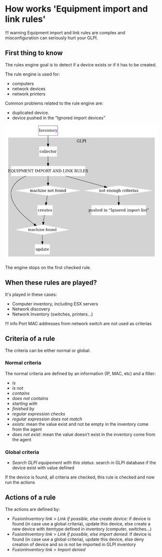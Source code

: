 # How works 'Equipment import and link rules'

!!! warning
    Equipment import and link rules are complex and misconfiguration can seriously hurt your GLPI.


## First thing to know

The rules engine goal is to detect if a device exists
or if it has to be created.

The rule engine is used for:

* computers
* network devices
* network printers

Common problems related to the rule engine are:

* duplicated device.
* device pushed in the “Ignored import devices”

![schema](../../assets/fi4g/rules.png)


The engine stops on the first checked rule.

## When these rules are played?

It's played in these cases:

* Computer inventory, including  ESX servers
* Network discovery 
* Network Inventory (switches, printers...)

!!! info
    Port MAC addresses from network switch are not used as criterias

## Criteria of a rule

The criteria can be either normal or global.

### Normal criteria

The normal criteria are defined by an information (IP, MAC, etc) and a filter:

* _is_
* _is not_
* _contains_
* _does not contains_
* _starting with_
* _finished by_
* _regular expression checks_
* _regular expression does not match_
* _exists_: mean the value exist and not be empty in the inventory come from the agent
* _does not exist_: mean the value doesn't exist in the inventory come from the agent

### Global criteria

* _Search GLPI equipement with this status_: search in GLPI database if the device exist with value defined

If the device is found, all criteria are checked, this rule is checked and now run the actions

## Actions of a rule

The actions are defined by:

* _FusionInventory link_ > _Link if possible, else create device_: if device is found (in case use a global criteria), update this device, else create a new device with itemtype defined in inventory (computer, switches...)
* _FusionInventory link_ > _Link if possible, else import denied_: if device is found (in case use a global criteria), update this device, else deny creation of device and so is not be imported in GLPI inventory
* _FusionInventory link_ > _Import denied_

